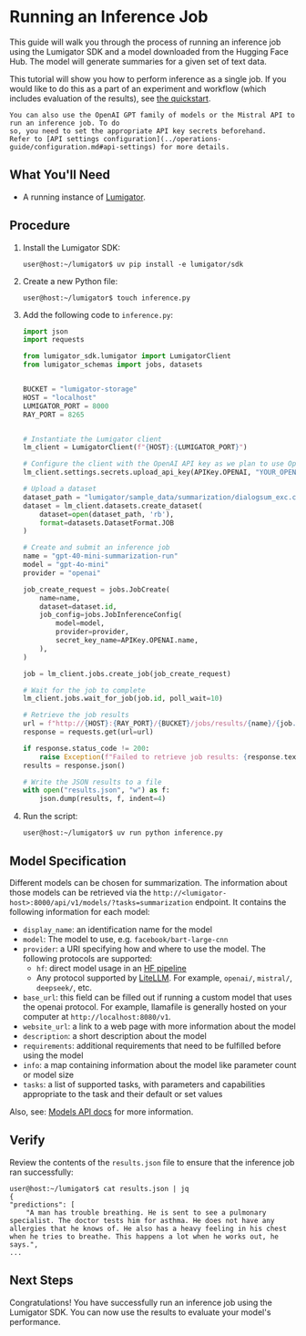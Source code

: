 # Running an Inference Job

This guide will walk you through the process of running an inference job using the Lumigator SDK and
a model downloaded from the Hugging Face Hub. The model will generate summaries for a given set of
text data.

This tutorial will show you how to perform inference as a single job. If you would like to do this as a part of an experiment and workflow (which includes evaluation of the results), see [the quickstart](../get-started/quickstart.md#using-lumigator).

```{note}
You can also use the OpenAI GPT family of models or the Mistral API to run an inference job. To do
so, you need to set the appropriate API key secrets beforehand.
Refer to [API settings configuration](../operations-guide/configuration.md#api-settings) for more details.
```

## What You'll Need

- A running instance of [Lumigator](../get-started/quickstart.md).

## Procedure

1. Install the Lumigator SDK:

    ```console
    user@host:~/lumigator$ uv pip install -e lumigator/sdk
    ```

1. Create a new Python file:

    ```console
    user@host:~/lumigator$ touch inference.py
    ```

1. Add the following code to `inference.py`:

    ```python
    import json
    import requests

    from lumigator_sdk.lumigator import LumigatorClient
    from lumigator_schemas import jobs, datasets


    BUCKET = "lumigator-storage"
    HOST = "localhost"
    LUMIGATOR_PORT = 8000
    RAY_PORT = 8265


    # Instantiate the Lumigator client
    lm_client = LumigatorClient(f"{HOST}:{LUMIGATOR_PORT}")

   # Configure the client with the OpenAI API key as we plan to use OpenAI models.
   lm_client.settings.secrets.upload_api_key(APIKey.OPENAI, "YOUR_OPENAI_API_KEY") # pragma: allowlist secret

    # Upload a dataset
    dataset_path = "lumigator/sample_data/summarization/dialogsum_exc.csv"
    dataset = lm_client.datasets.create_dataset(
        dataset=open(dataset_path, 'rb'),
        format=datasets.DatasetFormat.JOB
    )

    # Create and submit an inference job
    name = "gpt-40-mini-summarization-run"
    model = "gpt-4o-mini"
    provider = "openai"

    job_create_request = jobs.JobCreate(
        name=name,
        dataset=dataset.id,
        job_config=jobs.JobInferenceConfig(
            model=model,
            provider=provider,
            secret_key_name=APIKey.OPENAI.name,
        ),
    )

    job = lm_client.jobs.create_job(job_create_request)

    # Wait for the job to complete
    lm_client.jobs.wait_for_job(job.id, poll_wait=10)

    # Retrieve the job results
    url = f"http://{HOST}:{RAY_PORT}/{BUCKET}/jobs/results/{name}/{job.id}/results.json"
    response = requests.get(url=url)

    if response.status_code != 200:
        raise Exception(f"Failed to retrieve job results: {response.text}")
    results = response.json()

    # Write the JSON results to a file
    with open("results.json", "w") as f:
        json.dump(results, f, indent=4)
    ```

1. Run the script:

    ```console
    user@host:~/lumigator$ uv run python inference.py
    ```

## Model Specification

Different models can be chosen for summarization.
The information about those models can be retrieved via the `http://<lumigator-host>:8000/api/v1/models/?tasks=summarization` endpoint.
It contains the following information for each model:

* `display_name`: an identification name for the model
* `model`: The model to use, e.g. `facebook/bart-large-cnn`
* `provider`: a URI specifying how and where to use the model. The following protocols are supported:
  * `hf`: direct model usage in an [HF pipeline](https://huggingface.co/docs/transformers/en/main_classes/pipelines)
  * Any protocol supported by [LiteLLM](https://docs.litellm.ai/docs/providers). For example, `openai/`, `mistral/`, `deepseek/`, etc.
* `base_url`: this field can be filled out if running a custom model that uses the openai protocol. For example, llamafile is generally hosted on your computer at `http://localhost:8080/v1`.
* `website_url`: a link to a web page with more information about the model
* `description`: a short description about the model
* `requirements`: additional requirements that need to be fulfilled before using the model
* `info`: a map containing information about the model like parameter count or model size
* `tasks`: a list of supported tasks, with parameters and capabilities appropriate to the task and their default or set values

Also, see: [Models API docs](https://mozilla-ai.github.io/lumigator/api/models.html) for more information.

## Verify

Review the contents of the `results.json` file to ensure that the inference job ran
successfully:

```console
user@host:~/lumigator$ cat results.json | jq
{
"predictions": [
    "A man has trouble breathing. He is sent to see a pulmonary specialist. The doctor tests him for asthma. He does not have any allergies that he knows of. He also has a heavy feeling in his chest when he tries to breathe. This happens a lot when he works out, he says.",
...
```

## Next Steps

Congratulations! You have successfully run an inference job using the Lumigator SDK. You can now
use the results to evaluate your model's performance.
